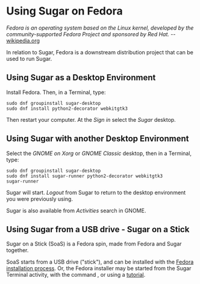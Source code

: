 Using Sugar on Fedora
=====================

*Fedora is an operating system based on the Linux kernel, developed by the community-supported Fedora Project and sponsored by Red Hat.* -- [wikipedia.org](https://en.wikipedia.org/wiki/Fedora_(operating_system))

In relation to Sugar, Fedora is a downstream distribution project that can be used to run Sugar.

Using Sugar as a Desktop Environment
------------------------------------

Install Fedora. Then, in a Terminal, type:

    sudo dnf groupinstall sugar-desktop
    sudo dnf install python2-decorator webkitgtk3

Then restart your computer. At the *Sign in* select the *Sugar* desktop.

Using Sugar with another Desktop Environment
--------------------------------------------

Select the *GNOME on Xorg* or *GNOME Classic* desktop, then in a Terminal, type:

    sudo dnf groupinstall sugar-desktop
    sudo dnf install sugar-runner python2-decorator webkitgtk3
    sugar-runner

Sugar will start. *Logout* from Sugar to return to the desktop environment you were previously using.

Sugar is also available from *Activities* search in GNOME.

Using Sugar from a USB drive - Sugar on a Stick
-----------------------------------------------

Sugar on a Stick (SoaS) is a Fedora spin, made from Fedora and Sugar together.

SoaS starts from a USB drive ("stick"), and can be installed with the [Fedora installation process](http://docs.fedoraproject.org/en-US/Fedora/20/html/Installation_Guide/). Or, the Fedora installer may be started from the Sugar Terminal activity, with the command , or using a [tutorial](http://wiki.sugarlabs.org/go/Tutorials/Installation/Install_with_liveinst "wikilink").
